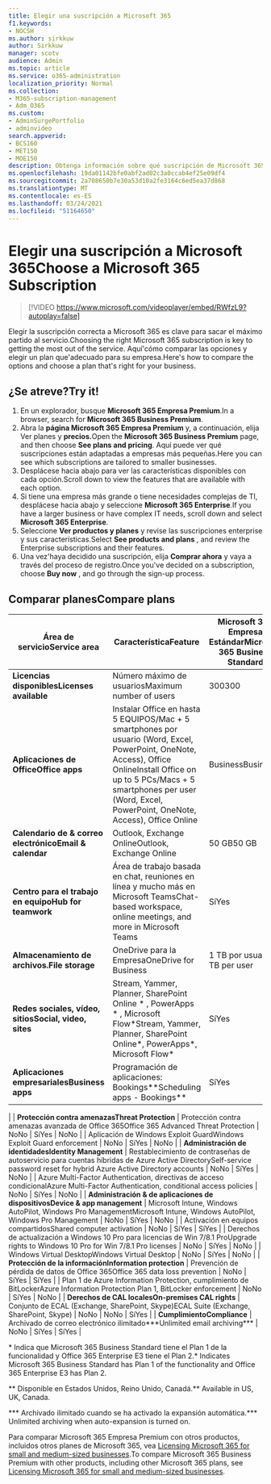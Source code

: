 ```yaml
---
title: Elegir una suscripción a Microsoft 365
f1.keywords:
- NOCSH
ms.author: sirkkuw
author: Sirkkuw
manager: scotv
audience: Admin
ms.topic: article
ms.service: o365-administration
localization_priority: Normal
ms.collection:
- M365-subscription-management
- Adm_O365
ms.custom:
- AdminSurgePortfolio
- adminvideo
search.appverid:
- BCS160
- MET150
- MOE150
description: Obtenga información sobre qué suscripción de Microsoft 365 es adecuada para su organización.
ms.openlocfilehash: 19da01142bfe0abf2ad02c3a0ccab4ef25e09df4
ms.sourcegitcommit: 2a708650b7e30a53d10a2fe3164c6ed5ea37d868
ms.translationtype: MT
ms.contentlocale: es-ES
ms.lasthandoff: 03/24/2021
ms.locfileid: "51164650"
---
```

# <a name="choose-a-microsoft-365-subscription"></a><span data-ttu-id="19604-103">Elegir una suscripción a Microsoft 365</span><span class="sxs-lookup"><span data-stu-id="19604-103">Choose a Microsoft 365 Subscription</span></span>

> [!VIDEO https://www.microsoft.com/videoplayer/embed/RWfzL9?autoplay=false]

<span data-ttu-id="19604-104">Elegir la suscripción correcta a Microsoft 365 es clave para sacar el máximo partido al servicio.</span><span class="sxs-lookup"><span data-stu-id="19604-104">Choosing the right Microsoft 365 subscription is key to getting the most out of the service.</span></span> <span data-ttu-id="19604-105">Aquí&#39;cómo comparar las opciones y elegir un plan que&#39;adecuado para su empresa.</span><span class="sxs-lookup"><span data-stu-id="19604-105">Here&#39;s how to compare the options and choose a plan that&#39;s right for your business.</span></span>

## <a name="try-it"></a><span data-ttu-id="19604-106">¿Se atreve?</span><span class="sxs-lookup"><span data-stu-id="19604-106">Try it!</span></span>

1. <span data-ttu-id="19604-107">En un explorador, busque  **Microsoft 365 Empresa Premium**.</span><span class="sxs-lookup"><span data-stu-id="19604-107">In a browser, search for  **Microsoft 365 Business Premium**.</span></span>
2. <span data-ttu-id="19604-108">Abra la **página Microsoft 365 Empresa Premium** y, a continuación, elija Ver planes y **precios.**</span><span class="sxs-lookup"><span data-stu-id="19604-108">Open the  **Microsoft 365 Business Premium**  page, and then choose  **See plans and pricing**.</span></span> <span data-ttu-id="19604-109">Aquí puede ver qué suscripciones están adaptadas a empresas más pequeñas.</span><span class="sxs-lookup"><span data-stu-id="19604-109">Here you can see which subscriptions are tailored to smaller businesses.</span></span>
3. <span data-ttu-id="19604-110">Desplácese hacia abajo para ver las características disponibles con cada opción.</span><span class="sxs-lookup"><span data-stu-id="19604-110">Scroll down to view the features that are available with each option.</span></span>
4. <span data-ttu-id="19604-111">Si tiene una empresa más grande o tiene necesidades complejas de TI, desplácese hacia abajo y seleccione  **Microsoft 365 Enterprise**.</span><span class="sxs-lookup"><span data-stu-id="19604-111">If you have a larger business or have complex IT needs, scroll down and select  **Microsoft 365 Enterprise**.</span></span>
5. <span data-ttu-id="19604-112">Seleccione  **Ver productos y planes** y revise las suscripciones enterprise y sus características.</span><span class="sxs-lookup"><span data-stu-id="19604-112">Select  **See products and plans** , and review the Enterprise subscriptions and their features.</span></span>
6. <span data-ttu-id="19604-113">Una vez&#39;haya decidido una suscripción, elija  **Comprar ahora** y vaya a través del proceso de registro.</span><span class="sxs-lookup"><span data-stu-id="19604-113">Once you&#39;ve decided on a subscription, choose  **Buy now** , and go through the sign-up process.</span></span>

## <a name="compare-plans"></a><span data-ttu-id="19604-114">Comparar planes</span><span class="sxs-lookup"><span data-stu-id="19604-114">Compare plans</span></span>

| <span data-ttu-id="19604-115">**Área de servicio**</span><span class="sxs-lookup"><span data-stu-id="19604-115">**Service area**</span></span> | <span data-ttu-id="19604-116">**Característica**</span><span class="sxs-lookup"><span data-stu-id="19604-116">**Feature**</span></span> | <span data-ttu-id="19604-117">**Microsoft 365 Empresa Estándar**</span><span class="sxs-lookup"><span data-stu-id="19604-117">**Microsoft 365 Business Standard**</span></span> | <span data-ttu-id="19604-118">**Microsoft 365 Empresa Premium**</span><span class="sxs-lookup"><span data-stu-id="19604-118">**Microsoft 365 Business Premium**</span></span> | <span data-ttu-id="19604-119">**Office 365 Enterprise E3**</span><span class="sxs-lookup"><span data-stu-id="19604-119">**Office 365 Enterprise E3**</span></span> |
| --- | --- | --- | --- | --- |
| <span data-ttu-id="19604-120">**Licencias disponibles**</span><span class="sxs-lookup"><span data-stu-id="19604-120">**Licenses available**</span></span> | <span data-ttu-id="19604-121">Número máximo de usuarios</span><span class="sxs-lookup"><span data-stu-id="19604-121">Maximum number of users</span></span> | <span data-ttu-id="19604-122">300</span><span class="sxs-lookup"><span data-stu-id="19604-122">300</span></span> | <span data-ttu-id="19604-123">300</span><span class="sxs-lookup"><span data-stu-id="19604-123">300</span></span> | <span data-ttu-id="19604-124">Ilimitado</span><span class="sxs-lookup"><span data-stu-id="19604-124">Unlimited</span></span> |
| <span data-ttu-id="19604-125">**Aplicaciones de Office**</span><span class="sxs-lookup"><span data-stu-id="19604-125">**Office apps**</span></span> | <span data-ttu-id="19604-126">Instalar Office en hasta 5 EQUIPOS/Mac + 5 smartphones por usuario (Word, Excel, PowerPoint, OneNote, Access), Office Online</span><span class="sxs-lookup"><span data-stu-id="19604-126">Install Office on up to 5 PCs/Macs + 5 smartphones per user (Word, Excel, PowerPoint, OneNote, Access), Office Online</span></span> | <span data-ttu-id="19604-127">Business</span><span class="sxs-lookup"><span data-stu-id="19604-127">Business</span></span> | <span data-ttu-id="19604-128">Business</span><span class="sxs-lookup"><span data-stu-id="19604-128">Business</span></span> | <span data-ttu-id="19604-129">ProPlus</span><span class="sxs-lookup"><span data-stu-id="19604-129">ProPlus</span></span> |
| <span data-ttu-id="19604-130">**Calendario de &amp; correo electrónico**</span><span class="sxs-lookup"><span data-stu-id="19604-130">**Email &amp; calendar**</span></span> | <span data-ttu-id="19604-131">Outlook, Exchange Online</span><span class="sxs-lookup"><span data-stu-id="19604-131">Outlook, Exchange Online</span></span> | <span data-ttu-id="19604-132">50 GB</span><span class="sxs-lookup"><span data-stu-id="19604-132">50 GB</span></span> | <span data-ttu-id="19604-133">50 GB</span><span class="sxs-lookup"><span data-stu-id="19604-133">50 GB</span></span> | <span data-ttu-id="19604-134">100 GB</span><span class="sxs-lookup"><span data-stu-id="19604-134">100 GB</span></span> |
| <span data-ttu-id="19604-135">**Centro para el trabajo en equipo**</span><span class="sxs-lookup"><span data-stu-id="19604-135">**Hub for teamwork**</span></span> | <span data-ttu-id="19604-136">Área de trabajo basada en chat, reuniones en línea y mucho más en Microsoft Teams</span><span class="sxs-lookup"><span data-stu-id="19604-136">Chat-based workspace, online meetings, and more in Microsoft Teams</span></span> | <span data-ttu-id="19604-137">Sí</span><span class="sxs-lookup"><span data-stu-id="19604-137">Yes</span></span> | <span data-ttu-id="19604-138">Sí</span><span class="sxs-lookup"><span data-stu-id="19604-138">Yes</span></span> | <span data-ttu-id="19604-139">Sí</span><span class="sxs-lookup"><span data-stu-id="19604-139">Yes</span></span> |
| <span data-ttu-id="19604-140">**Almacenamiento de archivos.**</span><span class="sxs-lookup"><span data-stu-id="19604-140">**File storage**</span></span> | <span data-ttu-id="19604-141">OneDrive para la Empresa</span><span class="sxs-lookup"><span data-stu-id="19604-141">OneDrive for Business</span></span> | <span data-ttu-id="19604-142">1 TB por usuario</span><span class="sxs-lookup"><span data-stu-id="19604-142">1 TB per user</span></span> | <span data-ttu-id="19604-143">1 TB por usuario</span><span class="sxs-lookup"><span data-stu-id="19604-143">1 TB per user</span></span> | <span data-ttu-id="19604-144">Ilimitado</span><span class="sxs-lookup"><span data-stu-id="19604-144">Unlimited</span></span> |
| <span data-ttu-id="19604-145">**Redes sociales, vídeo, sitios**</span><span class="sxs-lookup"><span data-stu-id="19604-145">**Social, video, sites**</span></span> | <span data-ttu-id="19604-146">Stream, Yammer, Planner, SharePoint Online \* , PowerApps \* , Microsoft Flow\*</span><span class="sxs-lookup"><span data-stu-id="19604-146">Stream, Yammer, Planner, SharePoint Online\*, PowerApps\*, Microsoft Flow\*</span></span> | <span data-ttu-id="19604-147">Sí</span><span class="sxs-lookup"><span data-stu-id="19604-147">Yes</span></span> | <span data-ttu-id="19604-148">Sí</span><span class="sxs-lookup"><span data-stu-id="19604-148">Yes</span></span> | <span data-ttu-id="19604-149">Sí</span><span class="sxs-lookup"><span data-stu-id="19604-149">Yes</span></span> |
| <span data-ttu-id="19604-150">**Aplicaciones empresariales**</span><span class="sxs-lookup"><span data-stu-id="19604-150">**Business apps**</span></span> | <span data-ttu-id="19604-151">Programación de aplicaciones: Bookings\*\*</span><span class="sxs-lookup"><span data-stu-id="19604-151">Scheduling apps - Bookings\*\*</span></span> | <span data-ttu-id="19604-152">Sí</span><span class="sxs-lookup"><span data-stu-id="19604-152">Yes</span></span> | <span data-ttu-id="19604-153">Sí</span><span class="sxs-lookup"><span data-stu-id="19604-153">Yes</span></span> | <span data-ttu-id="19604-154">Sí</span><span class="sxs-lookup"><span data-stu-id="19604-154">Yes</span></span> |
|
| <span data-ttu-id="19604-155">**Protección contra amenazas**</span><span class="sxs-lookup"><span data-stu-id="19604-155">**Threat Protection**</span></span> | <span data-ttu-id="19604-156">Protección contra amenazas avanzada de Office 365</span><span class="sxs-lookup"><span data-stu-id="19604-156">Office 365 Advanced Threat Protection</span></span> | <span data-ttu-id="19604-157">No</span><span class="sxs-lookup"><span data-stu-id="19604-157">No</span></span> | <span data-ttu-id="19604-158">Sí</span><span class="sxs-lookup"><span data-stu-id="19604-158">Yes</span></span> | <span data-ttu-id="19604-159">No</span><span class="sxs-lookup"><span data-stu-id="19604-159">No</span></span> |
 | <span data-ttu-id="19604-160">Aplicación de Windows Exploit Guard</span><span class="sxs-lookup"><span data-stu-id="19604-160">Windows Exploit Guard enforcement</span></span> | <span data-ttu-id="19604-161">No</span><span class="sxs-lookup"><span data-stu-id="19604-161">No</span></span> | <span data-ttu-id="19604-162">Sí</span><span class="sxs-lookup"><span data-stu-id="19604-162">Yes</span></span> | <span data-ttu-id="19604-163">No</span><span class="sxs-lookup"><span data-stu-id="19604-163">No</span></span> |
| <span data-ttu-id="19604-164">**Administración de identidades**</span><span class="sxs-lookup"><span data-stu-id="19604-164">**Identity Management**</span></span> | <span data-ttu-id="19604-165">Restablecimiento de contraseñas de autoservicio para cuentas híbridas de Azure Active Directory</span><span class="sxs-lookup"><span data-stu-id="19604-165">Self-service password reset for hybrid Azure Active Directory accounts</span></span> | <span data-ttu-id="19604-166">No</span><span class="sxs-lookup"><span data-stu-id="19604-166">No</span></span> | <span data-ttu-id="19604-167">Sí</span><span class="sxs-lookup"><span data-stu-id="19604-167">Yes</span></span> | <span data-ttu-id="19604-168">No</span><span class="sxs-lookup"><span data-stu-id="19604-168">No</span></span> |
 | <span data-ttu-id="19604-169">Azure Multi-Factor Authentication, directivas de acceso condicional</span><span class="sxs-lookup"><span data-stu-id="19604-169">Azure Multi-Factor Authentication, conditional access policies</span></span> | <span data-ttu-id="19604-170">No</span><span class="sxs-lookup"><span data-stu-id="19604-170">No</span></span> | <span data-ttu-id="19604-171">Sí</span><span class="sxs-lookup"><span data-stu-id="19604-171">Yes</span></span> | <span data-ttu-id="19604-172">No</span><span class="sxs-lookup"><span data-stu-id="19604-172">No</span></span> |
| <span data-ttu-id="19604-173">**Administración &amp; de aplicaciones de dispositivos**</span><span class="sxs-lookup"><span data-stu-id="19604-173">**Device &amp; app management**</span></span> | <span data-ttu-id="19604-174">Microsoft Intune, Windows AutoPilot, Windows Pro Management</span><span class="sxs-lookup"><span data-stu-id="19604-174">Microsoft Intune, Windows AutoPilot, Windows Pro Management</span></span> | <span data-ttu-id="19604-175">No</span><span class="sxs-lookup"><span data-stu-id="19604-175">No</span></span> | <span data-ttu-id="19604-176">Sí</span><span class="sxs-lookup"><span data-stu-id="19604-176">Yes</span></span> | <span data-ttu-id="19604-177">No</span><span class="sxs-lookup"><span data-stu-id="19604-177">No</span></span> |
 | <span data-ttu-id="19604-178">Activación en equipos compartidos</span><span class="sxs-lookup"><span data-stu-id="19604-178">Shared computer activation</span></span> | <span data-ttu-id="19604-179">No</span><span class="sxs-lookup"><span data-stu-id="19604-179">No</span></span> | <span data-ttu-id="19604-180">Sí</span><span class="sxs-lookup"><span data-stu-id="19604-180">Yes</span></span> | <span data-ttu-id="19604-181">Sí</span><span class="sxs-lookup"><span data-stu-id="19604-181">Yes</span></span> |
 | <span data-ttu-id="19604-182">Derechos de actualización a Windows 10 Pro para licencias de Win 7/8.1 Pro</span><span class="sxs-lookup"><span data-stu-id="19604-182">Upgrade rights to Windows 10 Pro for Win 7/8.1 Pro licenses</span></span> | <span data-ttu-id="19604-183">No</span><span class="sxs-lookup"><span data-stu-id="19604-183">No</span></span> | <span data-ttu-id="19604-184">Sí</span><span class="sxs-lookup"><span data-stu-id="19604-184">Yes</span></span> | <span data-ttu-id="19604-185">No</span><span class="sxs-lookup"><span data-stu-id="19604-185">No</span></span> |
 | <span data-ttu-id="19604-186">Windows Virtual Desktop</span><span class="sxs-lookup"><span data-stu-id="19604-186">Windows Virtual Desktop</span></span> | <span data-ttu-id="19604-187">No</span><span class="sxs-lookup"><span data-stu-id="19604-187">No</span></span> | <span data-ttu-id="19604-188">Sí</span><span class="sxs-lookup"><span data-stu-id="19604-188">Yes</span></span> | <span data-ttu-id="19604-189">No</span><span class="sxs-lookup"><span data-stu-id="19604-189">No</span></span> |
| <span data-ttu-id="19604-190">**Protección de la información**</span><span class="sxs-lookup"><span data-stu-id="19604-190">**Information protection**</span></span> | <span data-ttu-id="19604-191">Prevención de pérdida de datos de Office 365</span><span class="sxs-lookup"><span data-stu-id="19604-191">Office 365 data loss prevention</span></span> | <span data-ttu-id="19604-192">No</span><span class="sxs-lookup"><span data-stu-id="19604-192">No</span></span> | <span data-ttu-id="19604-193">Sí</span><span class="sxs-lookup"><span data-stu-id="19604-193">Yes</span></span> | <span data-ttu-id="19604-194">Sí</span><span class="sxs-lookup"><span data-stu-id="19604-194">Yes</span></span> |
 | <span data-ttu-id="19604-195">Plan 1 de Azure Information Protection, cumplimiento de BitLocker</span><span class="sxs-lookup"><span data-stu-id="19604-195">Azure Information Protection Plan 1, BitLocker enforcement</span></span> | <span data-ttu-id="19604-196">No</span><span class="sxs-lookup"><span data-stu-id="19604-196">No</span></span> | <span data-ttu-id="19604-197">Sí</span><span class="sxs-lookup"><span data-stu-id="19604-197">Yes</span></span> | <span data-ttu-id="19604-198">No</span><span class="sxs-lookup"><span data-stu-id="19604-198">No</span></span> |
| <span data-ttu-id="19604-199">**Derechos de CAL locales**</span><span class="sxs-lookup"><span data-stu-id="19604-199">**On-premises CAL rights**</span></span> | <span data-ttu-id="19604-200">Conjunto de ECAL (Exchange, SharePoint, Skype)</span><span class="sxs-lookup"><span data-stu-id="19604-200">ECAL Suite (Exchange, SharePoint, Skype)</span></span> | <span data-ttu-id="19604-201">No</span><span class="sxs-lookup"><span data-stu-id="19604-201">No</span></span> | <span data-ttu-id="19604-202">No</span><span class="sxs-lookup"><span data-stu-id="19604-202">No</span></span> | <span data-ttu-id="19604-203">Sí</span><span class="sxs-lookup"><span data-stu-id="19604-203">Yes</span></span> |
| <span data-ttu-id="19604-204">**Cumplimiento**</span><span class="sxs-lookup"><span data-stu-id="19604-204">**Compliance**</span></span> | <span data-ttu-id="19604-205">Archivado de correo electrónico ilimitado\*\*\*</span><span class="sxs-lookup"><span data-stu-id="19604-205">Unlimited email archiving\*\*\*</span></span> | <span data-ttu-id="19604-206">No</span><span class="sxs-lookup"><span data-stu-id="19604-206">No</span></span> | <span data-ttu-id="19604-207">Sí</span><span class="sxs-lookup"><span data-stu-id="19604-207">Yes</span></span> | <span data-ttu-id="19604-208">Sí</span><span class="sxs-lookup"><span data-stu-id="19604-208">Yes</span></span> |

<span data-ttu-id="19604-209">\* Indica que Microsoft 365 Business Standard tiene el Plan 1 de la funcionalidad y Office 365 Enterprise E3 tiene el Plan 2.</span><span class="sxs-lookup"><span data-stu-id="19604-209">\* Indicates Microsoft 365 Business Standard has Plan 1 of the functionality and Office 365 Enterprise E3 has Plan 2.</span></span>

<span data-ttu-id="19604-210">\*\* Disponible en Estados Unidos, Reino Unido, Canadá.</span><span class="sxs-lookup"><span data-stu-id="19604-210">\*\* Available in US, UK, Canada.</span></span>

<span data-ttu-id="19604-211">\*\*\* Archivado ilimitado cuando se ha activado la expansión automática.</span><span class="sxs-lookup"><span data-stu-id="19604-211">\*\*\* Unlimited archiving when auto-expansion is turned on.</span></span>

<span data-ttu-id="19604-212">Para comparar Microsoft 365 Empresa Premium con otros productos, incluidos otros planes de Microsoft 365, vea [Licensing Microsoft 365 for small and medium-sized businesses](/office365/servicedescriptions/microsoft-365-service-descriptions/licensing-microsoft-365-in-smb).</span><span class="sxs-lookup"><span data-stu-id="19604-212">To compare Microsoft 365 Business Premium with other products, including other Microsoft 365 plans, see [Licensing Microsoft 365 for small and medium-sized businesses](/office365/servicedescriptions/microsoft-365-service-descriptions/licensing-microsoft-365-in-smb).</span></span>